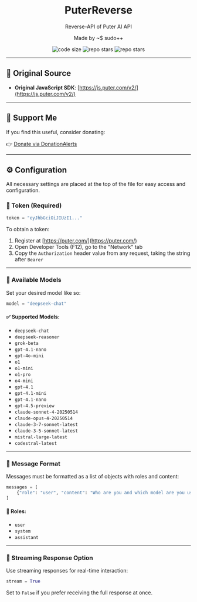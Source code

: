 <div align="center">
    <h1>PuterReverse</h1>
    Reverse-API of Puter AI API
    <p>Made by <bold>~$ sudo++</bold></p>
    <img alt="code size" src="https://img.shields.io/github/languages/code-size/xnobanonlyzxc/PuterReverse?style=for-the-badge">
    <img alt="repo stars" src="https://img.shields.io/github/stars/xnobanonlyzxc/PuterReverse?style=for-the-badge">
    <img alt="repo stars" src="https://img.shields.io/github/commit-activity/w/xnobanonlyzxc/PuterReverse?style=for-the-badge">
</div>

---
## 🔗 Original Source
- **Original JavaScript SDK**: [https://js.puter.com/v2/](https://js.puter.com/v2/)

---
## 💸 Support Me

If you find this useful, consider donating:

👉 [Donate via DonationAlerts](https://www.donationalerts.com/r/iamsudo)

---
## ⚙️ Configuration

All necessary settings are placed at the top of the file for easy access and configuration.

### 🧠 Token (Required)
```python
token = "eyJhbGciOiJIUzI1..."
```

To obtain a token:
1. Register at [https://puter.com/](https://puter.com/)
2. Open Developer Tools (F12), go to the "Network" tab
3. Copy the `Authorization` header value from any request, taking the string after `Bearer `

---
### 🤖 Available Models

Set your desired model like so:
```python
model = "deepseek-chat"
```

#### ✅ Supported Models:
- `deepseek-chat`
- `deepseek-reasoner`
- `grok-beta`
- `gpt-4.1-nano`
- `gpt-4o-mini`
- `o1`
- `o1-mini`
- `o1-pro`
- `o4-mini`
- `gpt-4.1`
- `gpt-4.1-mini`
- `gpt-4.1-nano`
- `gpt-4.5-preview`
- `claude-sonnet-4-20250514`
- `claude-opus-4-20250514`
- `claude-3-7-sonnet-latest`
- `claude-3-5-sonnet-latest`
- `mistral-large-latest`
- `codestral-latest`

---

### 💬 Message Format

Messages must be formatted as a list of objects with roles and content:
```python
messages = [
    {"role": "user", "content": "Who are you and which model are you using?"}
]
```

#### 📌 Roles:
- `user`
- `system`
- `assistant`

---

### 🔁 Streaming Response Option

Use streaming responses for real-time interaction:
```python
stream = True
```

Set to `False` if you prefer receiving the full response at once.
